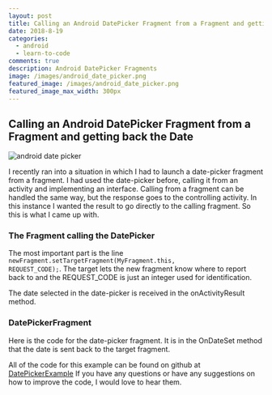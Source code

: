 ```yaml
---
layout: post
title: Calling an Android DatePicker Fragment from a Fragment and getting back the Date
date: 2018-8-19
categories:
  - android
  - learn-to-code
comments: true
description: Android DatePicker Fragments
image: /images/android_date_picker.png
featured_image: /images/android_date_picker.png
featured_image_max_width: 300px
---
```


## Calling an Android DatePicker Fragment from a Fragment and getting back the Date

<img src="{{ site.baseurl }}{{ page.featured_image }}" alt="android date picker" class="img-md img-center" />

I recently ran into a situation in which I had to launch a date-picker fragment from a fragment. I had used the date-picker before, calling it from an activity and implementing an interface. Calling from a fragment can be handled the same way, but the response goes to the controlling activity. In this instance I wanted the result to go directly to the calling fragment. So this is what I came up with.


### The Fragment calling the DatePicker

The most important part is the line <code>newFragment.setTargetFragment(MyFragment.this, REQUEST_CODE);</code>. The target lets the new fragment know where to report back to and the REQUEST_CODE is just an integer used for identification.

The date selected in the date-picker is received in the onActivityResult method.

<script src="https://gist.github.com/blehr/59866174a314e03e8a1697fc83880d1d.js"></script>

### DatePickerFragment

Here is the code for the date-picker fragment. It is in the OnDateSet method that the date is sent back to the target fragment.

<script src="https://gist.github.com/blehr/b27c043858044749f07e4f1b52a3161f.js"></script>


All of the code for this example can be found on github at [DatePickerExample](https://github.com/blehr/DatePickerExample) 
If you have any questions or have any suggestions on how to improve the code, I would love to hear them.